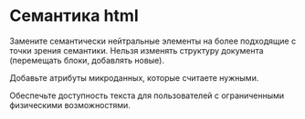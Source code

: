 # Семантика html

Замените семантически нейтральные элементы на более подходящие с точки зрения семантики. Нельзя изменять структуру документа (перемещать блоки, добавлять новые).

Добавьте атрибуты микроданных, которые считаете нужными.

Обеспечьте доступность текста для пользователей с ограниченными физическими возможностями.
 
